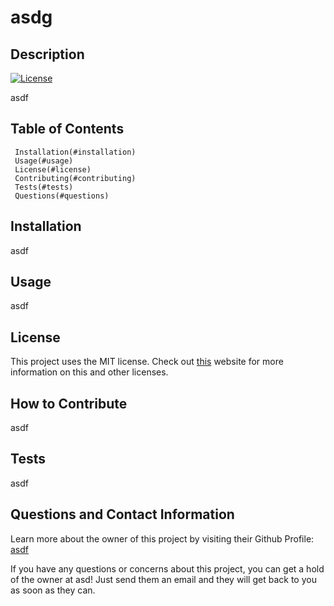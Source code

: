 
  # asdg
  ## Description
  [![License](https://img.shields.io/badge/License-MIT-<Green>.svg)](https://shields.io/)

  asdf

  ## Table of Contents

     Installation(#installation)
     Usage(#usage)
     License(#license)
     Contributing(#contributing)
     Tests(#tests)
     Questions(#questions)

  ## Installation
  asdf

  ## Usage
  asdf

  ## License
  This project uses the MIT license. Check out <a href="https://choosealicense.com">this</a> website for more information on this and other licenses. 

  ## How to Contribute
  asdf

  ## Tests
  asdf
  
  ## Questions and Contact Information
  Learn more about the owner of this project by visiting their Github Profile: <a href=https://github.com/asdf>asdf</a>

  If you have any questions or concerns about this project, you can get a hold of the owner at asd! Just send them an email and they will get back to you as soon as they can. 

  